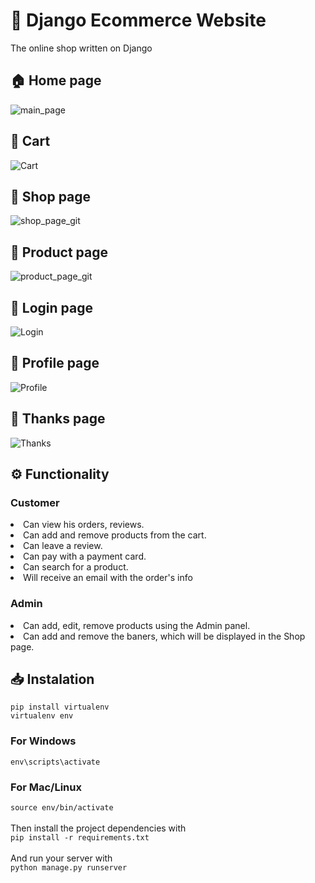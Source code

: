 # 👾 Django Ecommerce Website
The online shop written on Django
## 🏠 Home page
![main_page](https://user-images.githubusercontent.com/99086730/164073962-f18b7276-5866-4d92-9775-178832280df1.png)

## 🛒 Cart
![Cart](https://user-images.githubusercontent.com/99086730/164075284-cc97d5c2-5d0a-4069-8f2a-b53b5f39d8c3.png)

## 🏪 Shop page
![shop_page_git](https://user-images.githubusercontent.com/99086730/164085935-44a2e94a-c183-4667-8a54-da0d6c49cebf.png)

## 🏮 Product page
![product_page_git](https://user-images.githubusercontent.com/99086730/164075657-5e86dc8c-5716-42d5-8937-ccb98b876fab.png)

## 🔑 Login page
![Login](https://user-images.githubusercontent.com/99086730/164076369-7a924480-76a4-4f9c-acca-cc86de786ab2.png)

## 🔎 Profile page
![Profile](https://user-images.githubusercontent.com/99086730/164076867-a7f4fdf9-6e97-4b45-9c1f-e4c866e2decb.png)

## 🔮 Thanks page
![Thanks](https://user-images.githubusercontent.com/99086730/164077002-17c9500a-a7ab-4459-a3c9-b01779d613bd.png)

## ⚙️ Functionality

### Customer
<li>Can view his orders, reviews.</li>
<li>Can add and remove products from the cart.</li>
<li>Can leave a review.</li>
<li>Can pay with a payment card.</li>
<li>Can search for a product.</li>
<li>Will receive an email with the order's info</li>

### Admin
<li>Can add, edit, remove products using the Admin panel.</li>
<li>Can add and remove the baners, which will be displayed in the Shop page.</li>

## 📥 Instalation
```pip install virtualenv```<br>
```virtualenv env```
### For Windows
```env\scripts\activate```
### For Mac/Linux
```source env/bin/activate```<br><br>
Then install the project dependencies with<br>
```pip install -r requirements.txt```<br><br>
And run your server with<br>
```python manage.py runserver```
